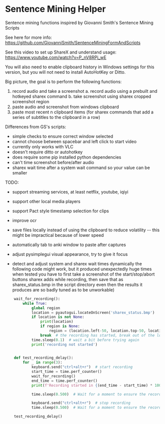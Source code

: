 # Sentence Mining Helper
 Sentence mining functions inspired by Giovanni Smith's Sentence Mining Scripts

See here for more info: 
https://github.com/GiovanniSmith/SentenceMiningFormAndScripts

See this video to set up ShareX and understand usage:
https://www.youtube.com/watch?v=P_nV8RPj_wE

You will also need to enable clipboard history in Windows settings for this version,
but you will not need to install AutoHotKey or Ditto.

Big picture, the goal is to perform the following functions:
1. record audio and take a screenshot
a. record audio using a prebuilt and hotkeyed sharex command
b. take screenshot using sharex cropped screenshot region
2. paste audio and screenshot from windows clipboard
3. paste most recent n clipboard items (for sharex commands that add a series of
subtitles to the clipboard in a row)

Differences from GS's scripts:
- simple checks to ensure correct window selected
- cannot choose between spacebar and left click to start video
- currently only works with VLC
- doesn't require ditto or autohotkey
- does require some pip installed python dependencies
- can't time screenshot before/after audio
- sharex wait time after a system wait command so your value can be smaller

TODO:
- support streaming services, at least netflix, youtube, iqiyi
- support other local media players
- support Pact style timestamp selection for clips
- improve ocr
- save files locally instead of using the clipboard to reduce volatility
-- this might be impractical because of lower speed
- automatically tab to anki window to paste after captures
- adjust pysimplegui visual appearance, try to give it focus


- detect and adjust system and sharex wait times dynamically
the following code might work, but it produced unexpectedly huge times when tested
you have to first take a screenshot of the start/stop/abort buttons sharex adds
while recording, then save that as sharex_status.bmp in the script directory
even then the results it produces are so badly tuned as to be unworkable)

``` python
    wait_for_recording():
        while True:
            global region
            location = pyautogui.locateOnScreen('sharex_status.bmp')
            if location is not None:
                print(location)
                if region is None:
                    region = (location.left-50, location.top-50, location.width+100, location.height+100)
                break  # the recording has started, break out of the loop
            time.sleep(0.1)  # wait a bit before trying again
            print('recording not started')

            
    def test_recording_delay():
        for _ in range(3):
            keyboard.send("ctrl+alt+r")  # start recording
            start_time = time.perf_counter()
            wait_for_recording()
            end_time = time.perf_counter()
            print(f'Recording started in {(end_time - start_time) * 1000:.2f} ms')

            time.sleep(0.500)  # Wait for a moment to ensure the recording has fully started

            keyboard.send("ctrl+alt+r")  # stop recording
            time.sleep(0.500)  # Wait for a moment to ensure the recording has fully stopped

    test_recording_delay()
```
